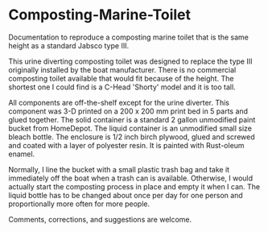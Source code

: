 # Composting-Marine-Toilet

Documentation to reproduce a composting marine toilet that is the same height as a standard Jabsco type III.

This urine diverting composting toilet was designed to replace the type III originally installed by the boat manufacturer. There is no commercial composting toilet available that would fit because of the height. The shortest one I could find is a C-Head 'Shorty' model and it is too tall.

All components are off-the-shelf except for the urine diverter. This component was 3-D printed on a 200 x 200 mm print bed in 5 parts and glued together. The solid container is a standard 2 gallon unmodified paint bucket from HomeDepot. The liquid container is an unmodified small size bleach bottle. The enclosure is 1/2 inch birch plywood, glued and screwed and coated with a layer of polyester resin. It is painted with Rust-oleum enamel.

Normally, I line the bucket with a small plastic trash bag and take it immediately off the boat when a trash can is available. Otherwise, I would actually start the composting process in place and empty it when I can. The liquid bottle has to be changed about once per day for one person and proportionally more often for more people.

Comments, corrections, and suggestions are welcome.
